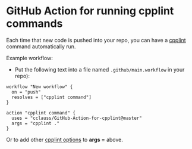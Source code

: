# GitHub Action for running cpplint commands

Each time that new code is pushed into your repo, you can have a [cpplint](https://github.com/cpplint/cpplint) command automatically run.

Example workflow:
* Put the following text into a file named `.github/main.workflow` in your repo):
```hcl
workflow "New workflow" {
  on = "push"
  resolves = ["cpplint command"]
}

action "cpplint command" {
  uses = "cclauss/GitHub-Action-for-cpplint@master"
  args = "cpplint ."
}
```
Or to add other [cpplint options](https://github.com/cpplint/cpplint) to __args =__ above.
